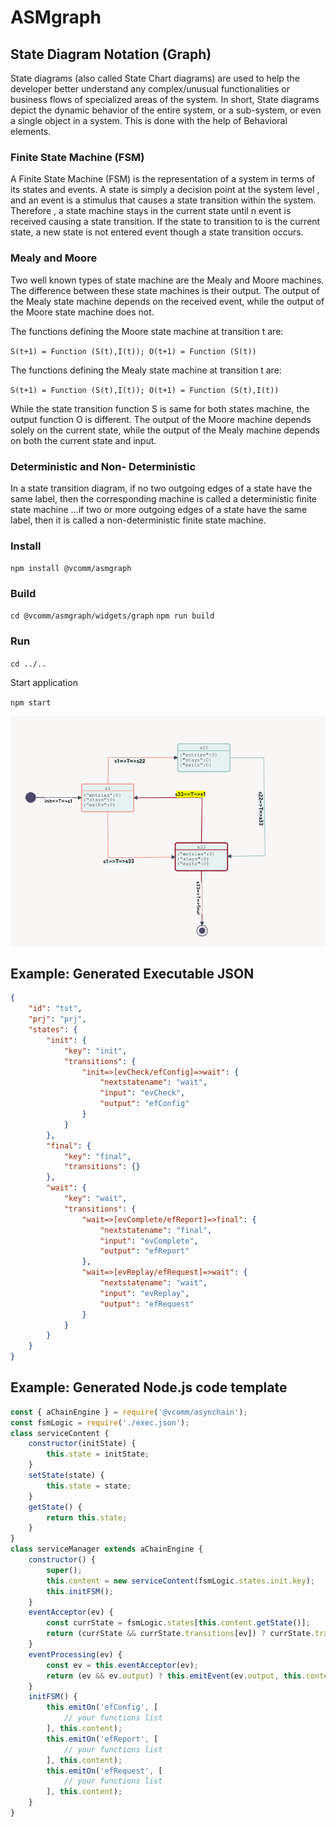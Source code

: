# ASMgraph
## State Diagram Notation (Graph) 

State diagrams (also called State Chart diagrams) are used to help the developer better understand any complex/unusual functionalities or business flows of specialized areas of the system. In short, State diagrams depict the dynamic behavior of the entire system, or a sub-system, or even a single object in a system. This is done with the help of Behavioral elements.

### Finite State Machine (FSM) 

A Finite State Machine (FSM) is the representation of a system in terms of its states and events. A state is simply a decision point at the system level , and an event is a stimulus that causes a state transition within the system. Therefore , a state machine stays in the current state until n event is received causing a state transition. If the state to transition to is the current state, a new state is not entered event though a state transition occurs.

### Mealy and Moore

Two well known types of state machine are the Mealy and Moore machines. The difference between these state machines is their output. The output of the Mealy state machine depends on the received event, while the output of the Moore state machine does not.

The functions defining the Moore state machine at transition t are: 

`S(t+1) = Function (S(t),I(t)); O(t+1) = Function (S(t))`

The functions defining the Mealy state machine at transition t are: 

`S(t+1) = Function (S(t),I(t)); O(t+1) = Function (S(t),I(t))`

While the state transition function S is same for both states machine, the output function O is different. The output of the Moore machine depends solely on the current state, while the output of the Mealy machine depends on both the current state and input.

### Deterministic and Non- Deterministic

In a state transition diagram, if no two outgoing edges of a state have the same label, then the corresponding machine is called a deterministic finite state machine …if two or more outgoing edges of a state have the same label, then it is called a non-deterministic finite state machine.

### Install

` npm install @vcomm/asmgraph `
 
### Build

` cd @vcomm/asmgraph/widgets/graph `
` npm run build `

### Run

` cd ../.. `

Start application

` npm start `

<img src="img/UMLgraph.png">

## Example: Generated Executable JSON

```json
{
    "id": "tst",
    "prj": "prj",
    "states": {
        "init": {
            "key": "init",
            "transitions": {
                "init=>[evCheck/efConfig]=>wait": {
                    "nextstatename": "wait",
                    "input": "evCheck",
                    "output": "efConfig"
                }
            }
        },
        "final": {
            "key": "final",
            "transitions": {}
        },
        "wait": {
            "key": "wait",
            "transitions": {
                "wait=>[evComplete/efReport]=>final": {
                    "nextstatename": "final",
                    "input": "evComplete",
                    "output": "efReport"
                },
                "wait=>[evReplay/efRequest]=>wait": {
                    "nextstatename": "wait",
                    "input": "evReplay",
                    "output": "efRequest"
                }
            }
        }
    }
}
```

## Example: Generated Node.js code template

```javascript
const { aChainEngine } = require('@vcomm/asynchain');
const fsmLogic = require('./exec.json');
class serviceContent {
    constructor(initState) {
        this.state = initState;
    }
    setState(state) {
        this.state = state;
    }
    getState() {
        return this.state;
    }
}
class serviceManager extends aChainEngine {
    constructor() {
        super();
        this.content = new serviceContent(fsmLogic.states.init.key);
        this.initFSM();
    }
    eventAcceptor(ev) {
        const currState = fsmLogic.states[this.content.getState()];
        return (currState && currState.transitions[ev]) ? currState.transitions[ev] : null;
    }
    eventProcessing(ev) {
        const ev = this.eventAcceptor(ev);
        return (ev && ev.output) ? this.emitEvent(ev.output, this.content) : null;
    }
    initFSM() {
        this.emitOn('efConfig', [
            // your functions list
        ], this.content);
        this.emitOn('efReport', [
            // your functions list
        ], this.content);
        this.emitOn('efRequest', [
            // your functions list
        ], this.content);
    }
}
```
